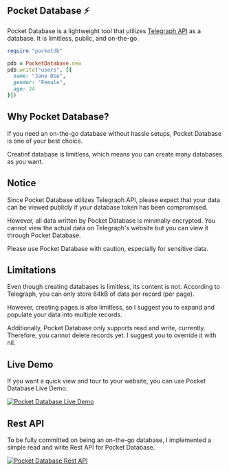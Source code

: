 ## Pocket Database ⚡
Pocket Database is a lightweight tool that utilizes [Telegraph API](https://telegra.ph) as a database. It is limitless, public, and on-the-go.

```ruby
require "pocketdb"

pdb = PocketDatabase.new
pdb.write("users", [{
  name: "Jane Doe",
  gender: "Female",
  age: 24
}])
```

## Why Pocket Database?
If you need an on-the-go database without hassle setups, Pocket Database is one of your best choice.

Creatinf database is limitless, which means you can create many databases as you want.

## Notice
Since Pocket Database utilizes Telegraph API, please expect that your data can be viewed publicly if your database token has been compromised.

However, all data written by Pocket Database is minimally encrypted. You cannot view the actual data on Telegraph's website but you can view it through Pocket Database.

Please use Pocket Database with caution, especially for sensitive data.

## Limitations

Even though creating databases is limitless, its content is not. According to Telegraph, you can only store 64kB of data per record (per page).

However, creating pages is also limitless, so I suggest you to expand and populate your data into multiple records.

Additionally, Pocket Database only supports read and write, currently. Therefore, you cannot delete records yet. I suggest you to override it with nil.

## Live Demo

If you want a quick view and tour to your website, you can use Pocket Database Live Demo.

<!-- TODO: Fix the Live Demo and add it here. -->
[![Pocket Database Live Demo](https://badgers.space/badge/PocketDB/Live%20Demo?icon=feather-database&color=53a584&scale=1.2&corner_radius=3)](about:blank)

## Rest API

To be fully committed on being an on-the-go database, I implemented a simple read and write Rest API for Pocket Database.

<!-- TODO: Fix the Rest API and add it here. -->
[![Pocket Database Rest API](https://badgers.space/badge/PocketDB/Rest%20API?icon=feather-activity&color=e97451&scale=1.2&corner_radius=3)](about:blank)
